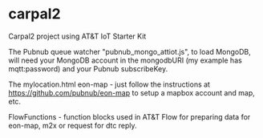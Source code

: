# carpal2
Carpal2 project using AT&amp;T IoT Starter Kit

The Pubnub queue watcher "pubnub_mongo_attiot.js", to load MongoDB, will need your MongoDB account in the mongodbURI (my example has mqtt:password) and your Pubnub subscribeKey. 

The mylocation.html eon-map - just follow the instructions at https://github.com/pubnub/eon-map to setup a mapbox account and map, etc. 

FlowFunctions - function blocks used in AT&T Flow for preparing data for eon-map, m2x or request for dtc reply. 
